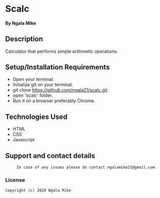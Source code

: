 # Scalc

#### By **Ngala Mike**

## Description
Calculator that performs simple arithmetic operations. 

## Setup/Installation Requirements
- Open your terminal.
- Initialize git on your terminal.
- git clone <https://github.com/ngala21/scalc.git>.
- open 'scalc' folder.
- Run it on a browser preferably Chrome.



## Technologies Used
- HTML
- CSS
- Javascript

## Support and contact details

         In case of any issues please do contact ngalamike21@gmail.com
         
### License

    Copyright (c) 2020 Ngala Mike

